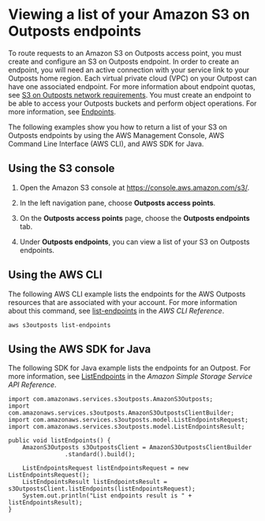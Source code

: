 # Viewing a list of your Amazon S3 on Outposts endpoints<a name="S3OutpostsListEndpoints"></a>

To route requests to an Amazon S3 on Outposts access point, you must create and configure an S3 on Outposts endpoint\. In order to create an endpoint, you will need an active connection with your service link to your Outposts home region\. Each virtual private cloud \(VPC\) on your Outpost can have one associated endpoint\. For more information about endpoint quotas, see [ S3 on Outposts network requirements](S3OnOutpostsRestrictionsLimitations.md#S3OnOutpostsConnectivityRestrictions)\. You must create an endpoint to be able to access your Outposts buckets and perform object operations\. For more information, see [Endpoints](S3OutpostsWorkingBuckets.md#S3OutpostsEP)\.

The following examples show you how to return a list of your S3 on Outposts endpoints by using the AWS Management Console, AWS Command Line Interface \(AWS CLI\), and AWS SDK for Java\.

## Using the S3 console<a name="s3-outposts-endpoint-list"></a>

1. Open the Amazon S3 console at [https://console\.aws\.amazon\.com/s3/](https://console.aws.amazon.com/s3/)\.

1. In the left navigation pane, choose **Outposts access points**\.

1. On the **Outposts access points** page, choose the **Outposts endpoints** tab\.

1. Under **Outposts endpoints**, you can view a list of your S3 on Outposts endpoints\.

## Using the AWS CLI<a name="S3OutpostsListEndpointsCLI"></a>

The following AWS CLI example lists the endpoints for the AWS Outposts resources that are associated with your account\. For more information about this command, see [list\-endpoints](https://awscli.amazonaws.com/v2/documentation/api/latest/reference/s3outposts/list-endpoints.html) in the *AWS CLI Reference*\.

```
aws s3outposts list-endpoints
```

## Using the AWS SDK for Java<a name="S3OutpostsListEndpointsJava"></a>

The following SDK for Java example lists the endpoints for an Outpost\. For more information, see [ListEndpoints](https://docs.aws.amazon.com/AmazonS3/latest/API/API_s3outposts_ListEndpoints.html) in the *Amazon Simple Storage Service API Reference*\.

```
import com.amazonaws.services.s3outposts.AmazonS3Outposts;
import com.amazonaws.services.s3outposts.AmazonS3OutpostsClientBuilder;
import com.amazonaws.services.s3outposts.model.ListEndpointsRequest;
import com.amazonaws.services.s3outposts.model.ListEndpointsResult;

public void listEndpoints() {
    AmazonS3Outposts s3OutpostsClient = AmazonS3OutpostsClientBuilder
                .standard().build();
                
    ListEndpointsRequest listEndpointsRequest = new ListEndpointsRequest();
    ListEndpointsResult listEndpointsResult = s3OutpostsClient.listEndpoints(listEndpointsRequest);
    System.out.println("List endpoints result is " + listEndpointsResult);
}
```